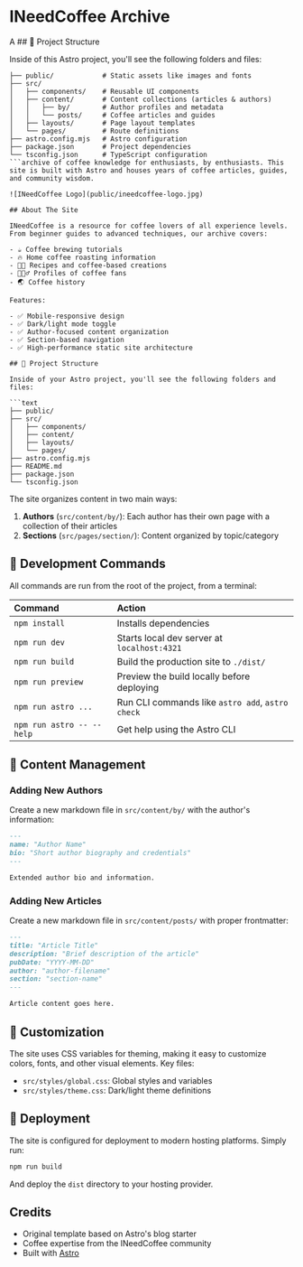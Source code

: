 # INeedCoffee Archive

A ## 🚀 Project Structure

Inside of this Astro project, you'll see the following folders and files:

````text
├── public/            # Static assets like images and fonts
├── src/
│   ├── components/    # Reusable UI components
│   ├── content/       # Content collections (articles & authors)
│   │   ├── by/        # Author profiles and metadata
│   │   └── posts/     # Coffee articles and guides
│   ├── layouts/       # Page layout templates
│   └── pages/         # Route definitions
├── astro.config.mjs   # Astro configuration
├── package.json       # Project dependencies
└── tsconfig.json      # TypeScript configuration
```archive of coffee knowledge for enthusiasts, by enthusiasts. This site is built with Astro and houses years of coffee articles, guides, and community wisdom.

![INeedCoffee Logo](public/ineedcoffee-logo.jpg)

## About The Site

INeedCoffee is a resource for coffee lovers of all experience levels. From beginner guides to advanced techniques, our archive covers:

- ☕ Coffee brewing tutorials
- 🔥 Home coffee roasting information
- 👨‍🍳 Recipes and coffee-based creations
- 🦸🏻‍♂️ Profiles of coffee fans
- 🌏 Coffee history

Features:

- ✅ Mobile-responsive design
- ✅ Dark/light mode toggle
- ✅ Author-focused content organization
- ✅ Section-based navigation
- ✅ High-performance static site architecture

## 🚀 Project Structure

Inside of your Astro project, you'll see the following folders and files:

```text
├── public/
├── src/
│   ├── components/
│   ├── content/
│   ├── layouts/
│   └── pages/
├── astro.config.mjs
├── README.md
├── package.json
└── tsconfig.json
````

The site organizes content in two main ways:

1. **Authors** (`src/content/by/`): Each author has their own page with a collection of their articles
2. **Sections** (`src/pages/section/`): Content organized by topic/category

## 🧞 Development Commands

All commands are run from the root of the project, from a terminal:

| Command                   | Action                                           |
| :------------------------ | :----------------------------------------------- |
| `npm install`             | Installs dependencies                            |
| `npm run dev`             | Starts local dev server at `localhost:4321`      |
| `npm run build`           | Build the production site to `./dist/`           |
| `npm run preview`         | Preview the build locally before deploying       |
| `npm run astro ...`       | Run CLI commands like `astro add`, `astro check` |
| `npm run astro -- --help` | Get help using the Astro CLI                     |

## 🔄 Content Management

### Adding New Authors

Create a new markdown file in `src/content/by/` with the author's information:

```md
---
name: "Author Name"
bio: "Short author biography and credentials"
---

Extended author bio and information.
```

### Adding New Articles

Create a new markdown file in `src/content/posts/` with proper frontmatter:

```md
---
title: "Article Title"
description: "Brief description of the article"
pubDate: "YYYY-MM-DD"
author: "author-filename"
section: "section-name"
---

Article content goes here.
```

## 📝 Customization

The site uses CSS variables for theming, making it easy to customize colors, fonts, and other visual elements. Key files:

- `src/styles/global.css`: Global styles and variables
- `src/styles/theme.css`: Dark/light theme definitions

## 🔗 Deployment

The site is configured for deployment to modern hosting platforms. Simply run:

```bash
npm run build
```

And deploy the `dist` directory to your hosting provider.

## Credits

- Original template based on Astro's blog starter
- Coffee expertise from the INeedCoffee community
- Built with [Astro](https://astro.build)
